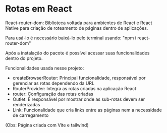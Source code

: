 # Rotas em React

React-router-dom: Biblioteca voltada para ambientes de React e React Native para criação de roteamento de páginas dentro de aplicações.

Para usá-lo é necessário baixá-lo pelo terminal usando:
"npm i react-router-dom"

Após a instalação do pacote é possível acessar suas funcionalidades dentro do projeto.

Funcionalidades usada nesse projeto:
- createBrowserRouter: Principal funcionalidade, responsável por gerenciar as rotas dependendo da URL
- RouterProvider: Integra as rotas criadas na aplicação React
- router: Configuração das rotas criadas
- Outlet: É responsável por mostrar onde as sub-rotas devem ser renderizadas
- Link: Funcionalidade que cria links entre as páginas nem a necessidade de carregamento


(Obs: Página criada com Vite e tailwind)
